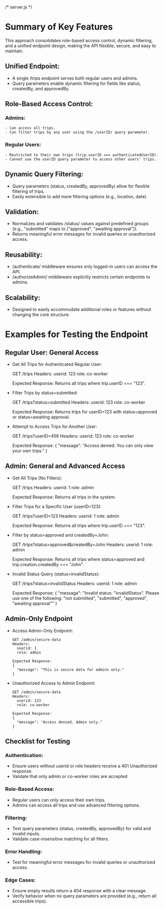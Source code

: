 /* server.js */

# Summary of Key Features
This approach consolidates role-based access control, dynamic filtering, 
and a unified endpoint design, making the API flexible, secure, and easy to maintain.

## Unified Endpoint:

  - A single /trips endpoint serves both regular users and admins.
  - Query parameters enable dynamic filtering for fields like status, createdBy, and approvedBy.

## Role-Based Access Control:

  ### Admins:
    - Can access all trips.
    - Can filter trips by any user using the /userID/ query parameter.

  ### Regular Users:
    - Restricted to their own trips (trip.userID === authenticatedUserID).
    - Cannot use the userID query parameter to access other users' trips.

## Dynamic Query Filtering:
  - Query parameters (status, createdBy, approvedBy) allow for flexible filtering of trips.
  - Easily extensible to add more filtering options (e.g., location, date).

## Validation:
  - Normalizes and validates /status/ values against predefined groups (e.g., "submitted" maps to ["approved", "awaiting approval"]).
  - Returns meaningful error messages for invalid queries or unauthorized access.

## Reusability:
  - /authenticate/ middleware ensures only logged-in users can access the API.
  - /authorizeAdmin/ middleware explicitly restricts certain endpoints to admins.

## Scalability:
  - Designed to easily accommodate additional roles or features without changing the core structure.


# Examples for Testing the Endpoint

## Regular User: General Access
  - Get All Trips for Authenticated Regular User:

      GET /trips
      Headers:
        userid: 123
        role: co-worker

      Expected Response:
      Returns all trips where trip.userID === "123".

  - Filter Trips by status=submitted:


      GET /trips?status=submitted
      Headers:
        userid: 123
        role: co-worker

      Expected Response:
      Returns trips for userID=123 with status=approved or status=awaiting approval.

  - Attempt to Access Trips for Another User:

      GET /trips?userID=456
      Headers:
        userid: 123
        role: co-worker

      Expected Response:
      {
        "message": "Access denied. You can only view your own trips."
      }

## Admin: General and Advanced Access
  - Get All Trips (No Filters):

      GET /trips
      Headers:
        userid: 1
        role: admin

      Expected Response:
      Returns all trips in the system.

  - Filter Trips for a Specific User (userID=123):

      GET /trips?userID=123
      Headers:
        userid: 1
        role: admin

      Expected Response:
      Returns all trips where trip.userID === "123".

  - Filter by status=approved and createdBy=John:

      GET /trips?status=approved&createdBy=John
      Headers:
        userid: 1
        role: admin

      Expected Response:
      Returns all trips where status=approved and trip.creation.createdBy === "John".
      
  - Invalid Status Query (status=invalidStatus):

      GET /trips?status=invalidStatus
      Headers:
        userid: 1
        role: admin

      Expected Response:
      {
        "message": "Invalid status: \"invalidStatus\". Please use one of the following: \"not submitted\", \"submitted\", \"approved\", \"awaiting approval\""
      }

## Admin-Only Endpoint
  - Access Admin-Only Endpoint:

        GET /admin/secure-data
        Headers:
          userid: 1
          role: admin

        Expected Response:
        {
          "message": "This is secure data for admins only."
        }
        
  - Unauthorized Access to Admin Endpoint:

        GET /admin/secure-data
        Headers:
          userid: 123
          role: co-worker

        Expected Response:
        {
          "message": "Access denied. Admin only."
        }

## Checklist for Testing
### Authentication:
  - Ensure users without userid or role headers receive a 401 Unauthorized response.
  - Validate that only admin or co-worker roles are accepted.

### Role-Based Access:
  - Regular users can only access their own trips.
  - Admins can access all trips and use advanced filtering options.

### Filtering:
  - Test query parameters (status, createdBy, approvedBy) for valid and invalid inputs.
  - Validate case-insensitive matching for all filters.

### Error Handling:
  - Test for meaningful error messages for invalid queries or unauthorized access.

### Edge Cases:
  - Ensure empty results return a 404 response with a clear message.
  - Verify behavior when no query parameters are provided (e.g., return all accessible trips).